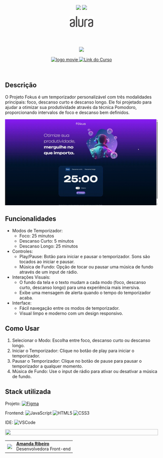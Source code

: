 <div align=center>
    <a href="https://github.com/Amanda-ribeiiro/challenge-one-t6-portfolio/blob/main/README.md"><img src="https://img.shields.io/badge/Idioma-PT-031225"></a>
    <a href="https://github.com/Amanda-ribeiiro/challenge-one-t6-portfolio/blob/main/README.en.md"><img src="https://img.shields.io/badge/Language-EN-052236"></a>
</div>

<br>

<div align=center>
    <a href="https://cursos.alura.com.br/formacao-fase-selecao-one6" target="_blank">
        <img align="center" width="80" src="https://github.com/Amanda-ribeiiro/challenge-one-t6-portfolio/blob/main/assets/img/academic/alura.png">
    </a>
</div>

<br>
<br>
<br>

<!--💬GREETING & TITLE / 🌐WEBSITE: https://github.com/denvercoder1/readme-typing-svg --> 
<p align="center"> 
    <img width="60%" src="https://readme-typing-svg.herokuapp.com?font=Orbitron&size=25&color=871FF3&weight=800&background=031225&center=true&vCenter=true&duration=3000&pause=300&lines=<Projeto>;<Fokus>">
</p>


<div align="center">
    <a href="https://cursos.alura.com.br/course/javascript-manipulando-elementos-dom" target="_blank">
        <img src="https://img.shields.io/badge/▶-2a2a2a?style=for-the-badge&logo=movie&logoColor=2a2a2a" target="_blank" alt="logo movie" />
        <img src="https://img.shields.io/badge/Acessar%20o%20Curso%20na%20Plataforma-2a2a2a?style=for-the-badge" target="_blank" alt="Link do Curso" />
    </a>
</div>

<br>
<br>

## Descrição

O Projeto Fokus é um temporizador personalizável com três modalidades principais: foco, descanso curto e descanso longo. Ele foi projetado para ajudar a otimizar sua produtividade através da técnica Pomodoro, proporcionando intervalos de foco e descanso bem definidos.

<img src="https://github.com/Amanda-ribeiiro/fokus/blob/main/Fokus-video.gif">


## Funcionalidades

- Modos de Temporizador:
  - Foco: 25 minutos
  - Descanso Curto: 5 minutos
  - Descanso Longo: 25 minutos
- Controles:
  - Play/Pause: Botão para iniciar e pausar o temporizador. Sons são tocados ao iniciar e pausar.
  - Música de Fundo: Opção de tocar ou pausar uma música de fundo através de um input de rádio.
- Interações Visuais:
  - O fundo da tela e o texto mudam a cada modo (foco, descanso curto, descanso longo) para uma experiência mais imersiva.
  - Exibe uma mensagem de alerta quando o tempo do temporizador acaba.
- Interface:
  - Fácil navegação entre os modos de temporizador.
  - Visual limpo e moderno com um design responsivo.
 
## Como Usar

<ol>
  <li>Selecionar o Modo: Escolha entre foco, descanso curto ou descanso longo.</li>
  <li>Iniciar o Temporizador: Clique no botão de play para iniciar o temporizador.</li>
  <li>Pausar o Temporizador: Clique no botão de pause para pausar o temporizador a qualquer momento.</li>
  <li>Música de Fundo: Use o input de rádio para ativar ou desativar a música de fundo.</li>
</ol>

## Stack utilizada

Projeto:
[![Figma](https://img.shields.io/badge/-Figma-000000?style=flat-square&logo=figma&logoColor=white&labelColor=000000)](https://www.figma.com/file/dEaMv34Wd5G7TBMPo8fPlK/Projeto-Fokus?type=design&node-id=35%3A181&mode=design&t=iUqAI1TmK8dniUzy-1)



Frontend:
![JavaScript](https://img.shields.io/badge/-JavaScript-black?style=flat-square&logo=javascript)
![HTML5](https://img.shields.io/badge/-HTML5-E34F26?style=flat-square&logo=html5&logoColor=white)
![CSS3](https://img.shields.io/badge/-CSS3-1572B6?style=flat-square&logo=css3)

IDE:
![VSCode](https://img.shields.io/badge/-VSCode-007ACC?style=flat-square&logo=visual-studio-code&logoColor=white)



<!--📏LINE-->
<img src="https://i.imgur.com/dBaSKWF.gif" height="20" width="100%">

<table align=right>
  <tr>
    <td>
      <img width="50px" align="center" src="https://avatars.githubusercontent.com/Amanda-ribeiiro"/>
    </td>
    <td align="left">
      <a href="https://github.com/Amanda-ribeiiro">
        <span><b>Amanda Ribeiro</b></span>
      </a>
      <br>
      <span>Desenvolvedora Front-end</span>
    </td>
  </tr>
</table>

